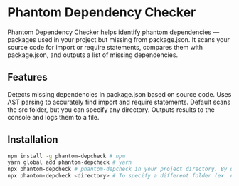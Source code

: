 # Phantom Dependency Checker
Phantom Dependency Checker helps identify phantom dependencies — packages used in your project but missing from package.json. It scans your source code for import or require statements, compares them with package.json, and outputs a list of missing dependencies.

## Features
Detects missing dependencies in package.json based on source code.
Uses AST parsing to accurately find import and require statements.
Default scans the src folder, but you can specify any directory.
Outputs results to the console and logs them to a file.
## Installation
```bash
npm install -g phantom-depcheck # npm
yarn global add phantom-depcheck # yarn
npx phantom-depcheck # phantom-depcheck in your project directory. By default, it scans the src folder.
npx phantom-depcheck <directory> # To specify a different folder (ex. npx phantom-depcheck client)
```
